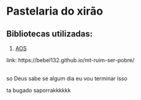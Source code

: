 <h1>Pastelaria do xirão</h1>
<h2>Bibliotecas utilizadas:</h2>
<ol>
  <li><a href="https://michalsnik.github.io/aos/">AOS</a></li>
</ol>
link: https://bebel132.github.io/mt-ruim-ser-pobre/
<br>
<br>
<p>so Deus sabe se algum dia eu vou terminar isso</p>
ta bugado saporrakkkkkk
